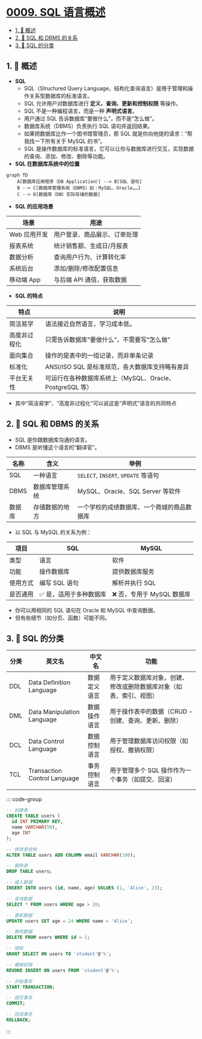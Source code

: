 # [0009. SQL 语言概述](https://github.com/Tdahuyou/TNotes.mysql/tree/main/notes/0009.%20SQL%20%E8%AF%AD%E8%A8%80%E6%A6%82%E8%BF%B0)

<!-- region:toc -->

- [1. 📝 概述](#1--概述)
- [2. 📒 SQL 和 DBMS 的关系](#2--sql-和-dbms-的关系)
- [3. 📒 SQL 的分类](#3--sql-的分类)

<!-- endregion:toc -->

## 1. 📝 概述

- **SQL**
  - SQL（Structured Query Language，结构化查询语言）是用于管理和操作关系型数据库的标准语言。
  - SQL 允许用户对数据库进行 **定义、查询、更新和控制权限** 等操作。
  - SQL 不是一种编程语言，而是一种 **声明式语言**。
  - 用户通过 SQL 告诉数据库“要做什么”，而不是“怎么做”。
  - 数据库系统（DBMS）负责执行 SQL 语句并返回结果。
  - 如果把数据库比作一个图书馆管理员，那 SQL 就是你向他提的请求：“帮我找一下所有关于 MySQL 的书”。
  - SQL 是操作数据库的标准语言，它可以让你与数据库进行交互，实现数据的查询、添加、修改、删除等功能。
- **SQL 在数据库系统中的位置**

```mermaid
graph TD
    A[数据库应用程序（DB Application）] --> B[SQL 语句]
    B --> C[数据库管理系统（DBMS）如：MySQL、Oracle……]
    C --> D[数据库（DB）实际存储的数据]
```

- **SQL 的应用场景**

| 场景         | 用途                         |
| ------------ | ---------------------------- |
| Web 应用开发 | 用户登录、商品展示、订单处理 |
| 报表系统     | 统计销售额、生成日/月报表    |
| 数据分析     | 查询用户行为、计算转化率     |
| 系统后台     | 添加/删除/修改配置信息       |
| 移动端 App   | 与后端 API 通信，获取数据    |

- **SQL 的特点**

| 特点         | 说明                                                     |
| ------------ | -------------------------------------------------------- |
| 简洁易学     | 语法接近自然语言，学习成本低。                           |
| 高度非过程化 | 只需告诉数据库“要做什么”，不需要写“怎么做”               |
| 面向集合     | 操作的是表中的一组记录，而非单条记录                     |
| 标准化       | ANSI/ISO SQL 是标准规范，各大数据库支持略有差异          |
| 平台无关性   | 可运行在各种数据库系统上（MySQL、Oracle、PostgreSQL 等） |

- 其中“简洁易学”、“高度非过程化”可以说这是“声明式”语言的共同特点

## 2. 📒 SQL 和 DBMS 的关系

- SQL 是你跟数据库沟通的语言。
- DBMS 是听懂这个语言的“翻译官”。

| 名称   | 含义           | 举例                                       |
| ------ | -------------- | ------------------------------------------ |
| SQL    | 一种语言       | `SELECT`, `INSERT`, `UPDATE` 等语句        |
| DBMS   | 数据库管理系统 | MySQL、Oracle、SQL Server 等软件           |
| 数据库 | 存储数据的地方 | 一个学校的成绩数据库、一个商城的商品数据库 |

- 以 SQL 与 MySQL 的关系为例：

| 项目     | SQL                     | MySQL                      |
| -------- | ----------------------- | -------------------------- |
| 类型     | 语言                    | 软件                       |
| 功能     | 操作数据库              | 提供数据库服务             |
| 使用方式 | 编写 SQL 语句           | 解析并执行 SQL             |
| 是否通用 | ✅ 是，适用于多种数据库 | ❌ 否，专用于 MySQL 数据库 |

- 你可以用相同的 SQL 语句在 Oracle 和 MySQL 中查询数据。
- 但有些细节（如分页、函数）可能不同。

## 3. 📒 SQL 的分类

| 分类 | 英文名 | 中文名 | 功能 |
| --- | --- | --- | --- |
| DDL | Data Definition Language | 数据定义语言 | 用于定义数据库对象，创建、修改或删除数据库对象（如表、索引、视图） |
| DML | Data Manipulation Language | 数据操作语言 | 用于操作表中的数据（CRUD - 创建、查询、更新、删除） |
| DCL | Data Control Language | 数据控制语言 | 用于管理数据库访问权限（如授权、撤销权限） |
| TCL | Transaction Control Language | 事务控制语言 | 用于管理多个 SQL 操作作为一个事务（如提交、回滚） |

::: code-group

```sql [DDL]
-- 创建表
CREATE TABLE users (
  id INT PRIMARY KEY,
  name VARCHAR(50),
  age INT
);

-- 修改表结构
ALTER TABLE users ADD COLUMN email VARCHAR(100);

-- 删除表
DROP TABLE users;
```

```sql [DML]
-- 插入数据
INSERT INTO users (id, name, age) VALUES (1, 'Alice', 23);

-- 查询数据
SELECT * FROM users WHERE age > 20;

-- 更新数据
UPDATE users SET age = 24 WHERE name = 'Alice';

-- 删除数据
DELETE FROM users WHERE id = 1;
```

```sql [DCL]
-- 授权
GRANT SELECT ON users TO 'student'@'%';

-- 撤销权限
REVOKE INSERT ON users FROM 'student'@'%';
```

```sql [TCL]
-- 开始事务
START TRANSACTION;

-- 提交事务
COMMIT;

-- 回滚事务
ROLLBACK;
```

:::
